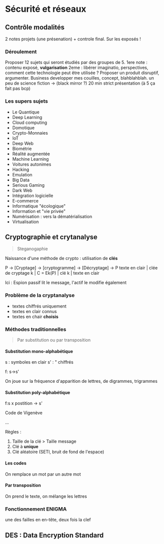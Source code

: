 # Sécurité et réseaux

## Contrôle modalités

2 notes projets (une présenation) + controle final. Sur les exposés !

### Déroulement

Proposer 12 sujets qui seront étudiés par des groupes de 5.
1ere note : contenu exposé, **vulgarisation**
2eme : libérer imaginatio, perspectives, comment cette technologie peut être utilisée ? Proposer un produit disruptif, argumenter.
Business developper mes couilles, concept, blahblahblah.
un peu de science fiction → (black mirror ?)
20 min strict présentation (à 5 ça fait pas bcp)

### Les supers sujets

- Le Quantique
- Deep Learning
- Cloud computing
- Domotique
- Crypto-Monnaies
- IoT
- Deep Web
- Biométrie
- Réalité augmentée
- Machine Learning
- Voitures autonimes
- Hacking
- Emulation
- Big Data
- Serious Gaming
- Dark Web
- Intégration logicielle
- E-commerce
- Informatique "écologique"
- Information et "vie privée" 
- Numérisation : vers la dématérialisation
- Virtualisation

## Cryptographie et crytanalyse
> Steganogaphie

Naissance d'une méthode de crypto : utilisation de **clés**

P  → [Cryptage] → [cryptogramme] → [Décryptage] → P
texte en clair | clée de cryptage k | C = Ek(P) | clé k | texte en clair

Ici : Espion passif lit le message, l'actif le modifie également

### Problème de la cryptanalyse

- textes chiffrés uniquement
- textes en clair connus
- textes en chair **choisis**

### Méthodes traditionnelles

> Par substitution ou par transposition

#### Substitution mono-alphabétique

s : symboles en clair
s' : " chiffrés

f: s→s'

On joue sur la fréquence d'apparition de lettres, de digrammes, trigrammes 

#### Substitution poly-alphabétique

f:s x postition → s'

Code de Vigenève

...

Règles : 

1. Taille de la clé > Taille message
2. Clé à **unique**
3. Clé aléatoire (SETI, bruit de fond de l'espace)

#### Les codes

On remplace un mot par un autre mot

#### Par transposition

On prend le texte, on mélange les lettres

### Fonctionnement ENIGMA

une des failles en en-tête, deux fois la clef

## DES : Data Encryption Standard

